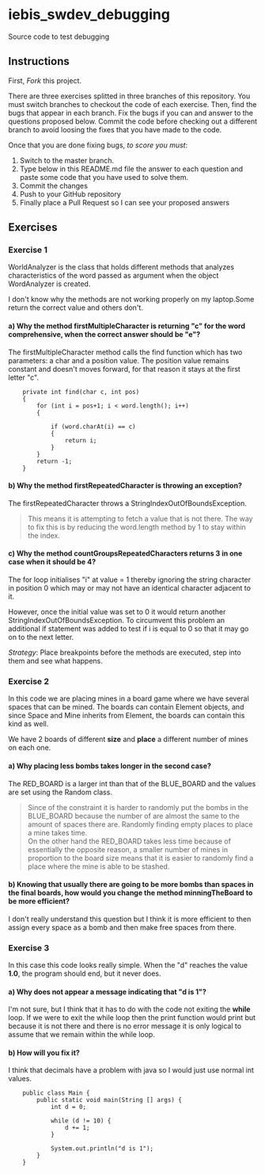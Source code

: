 # iebis_swdev_debugging
Source code to test debugging

## Instructions
First, *Fork* this project.

There are three exercises splitted in three branches of this repository. You must switch branches to checkout the code of each exercise.
Then, find the bugs that appear in each branch.
Fix the bugs if you can and answer to the questions proposed below.
Commit the code before checking out a different branch to avoid loosing the fixes that you have made to the code.

Once that you are done fixing bugs, *to score you must*:
1. Switch to the master branch.
2. Type below in this README.md file the answer to each question and paste some code that you have used to solve them.
3. Commit the changes
4. Push to your GitHub repository
5. Finally place a Pull Request so I can see your proposed answers


## Exercises
### Exercise 1
WorldAnalyzer is the class that holds different methods that analyzes characteristics of the word passed as argument when the object WordAnalyzer is created.

I don't know why the methods are not working properly on my laptop.Some return the correct value and others don't.

#### a) Why the method firstMultipleCharacter is returning "c" for the word comprehensive, when the correct answer should be "e"?

The firstMultipleCharacter method calls the find function which has two parameters: a char and a position value. The position value remains constant and doesn't moves forward, for that reason it stays at the first letter "c". 
    
        private int find(char c, int pos)
        {
            for (int i = pos+1; i < word.length(); i++)
            {
            
                if (word.charAt(i) == c)
                {
                    return i;
                }
            }
            return -1;
        }
    
#### b) Why the method firstRepeatedCharacter is throwing an exception?
The firstRepeatedCharacter throws a StringIndexOutOfBoundsException. 
>This means it is attempting to fetch a value that is not there. The way to fix this is by reducing the word.length method by 1 to stay within the index.
 
#### c) Why the method countGroupsRepeatedCharacters returns 3 in one case when it should be 4?
The for loop initialises "i" at value = 1 thereby ignoring the string character in position 0 which may or may not have an identical character adjacent to it. 

However, once the initial value was set to 0 it would return another StringIndexOutOfBoundsException. To circumvent this problem an additional if statement was added to test if i is equal to 0 so that it may go on to the next letter.  

*Strategy*: Place breakpoints before the methods are executed, step into them and see what happens.
### Exercise 2
In this code we are placing mines in a board game where we have several spaces that can be mined. 
The boards can contain Element objects, and since Space and Mine inherits from Element, the boards can contain this kind as well.

We have 2 boards of different **size** and **place** a different number of mines on each one.

#### a) Why placing less bombs takes longer in the second case?
The RED_BOARD is a larger int than that of the BLUE_BOARD and the values are set using the Random class. 
>Since of the constraint it is harder to randomly put the bombs in the BLUE_BOARD because the number of are almost the same to the amount of spaces there are. Randomly finding empty places to place a mine takes time.  
>On the other hand the RED_BOARD takes less time because of essentially the opposite reason, a smaller number of mines in proportion to the board size means that it is easier to randomly find a place where the mine is able to be stashed. 

#### b) Knowing that usually there are going to be more bombs than spaces in the final boards, how would you change the method minningTheBoard to be more efficient?
I don't really understand this question but I think it is more efficient to then assign every space as a bomb and then make free spaces from there. 



### Exercise 3
In this case this code looks really simple. When the "d" reaches the value **1.0**, the program should end, but it never does.

#### a) Why does not appear a message indicating that "d is 1"?
I'm not sure, but I think that it has to do with the code not exiting the **while** loop. If we were to exit the while loop then the print function would print but because it is not there and there is no error message it is only logical to assume that we remain within the while loop.

#### b) How will you fix it?
I think that decimals have a problem with java so I would just use normal int values. 

        public class Main {
            public static void main(String [] args) {
                int d = 0;
    
                while (d != 10) {
                    d += 1;
                }
    
                System.out.println("d is 1");
            }
        }


